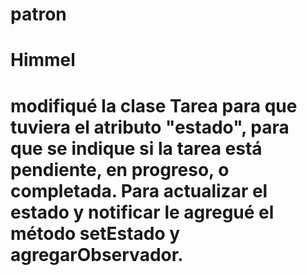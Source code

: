 # patron
# Himmel 
# modifiqué la clase Tarea para que tuviera el atributo "estado", para que se indique si la tarea está pendiente, en progreso, o completada. Para actualizar el estado y notificar le agregué el método setEstado y agregarObservador. 